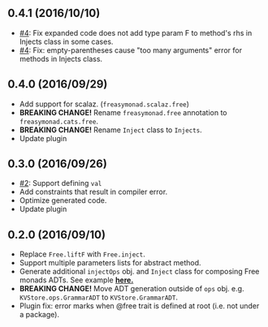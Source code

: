 0.4.1 (2016/10/10)
------------------
* [#4](https://github.com/Thangiee/Freasy-Monad/issues/4): 
  Fix expanded code does not add type param F to method's rhs in Injects class in some cases.
* [#4](https://github.com/Thangiee/Freasy-Monad/issues/4): 
  Fix: empty-parentheses cause "too many arguments" error for methods in Injects class.

0.4.0 (2016/09/29)
------------------
* Add support for scalaz. (`freasymonad.scalaz.free`)
* **BREAKING CHANGE!** Rename `freasymonad.free` annotation to `freasymonad.cats.free`.
* **BREAKING CHANGE!** Rename `Inject` class to `Injects`.
* Update plugin 

0.3.0 (2016/09/26)
------------------
* [#2](https://github.com/Thangiee/Freasy-Monad/issues/2): Support defining `val`
* Add constraints that result in compiler error. 
* Optimize generated code.
* Update plugin 

0.2.0 (2016/09/10)
------------------
* Replace `Free.liftF` with `Free.inject`.
* Support multiple parameters lists for abstract method.  
* Generate additional `injectOps` obj. and `Inject` class for composing Free monads ADTs. See example [**here.**](https://github.com/Thangiee/Freasy-Monad/blob/master/core/src/test/scala/examples/ComposeFreeMonads.scala) 
* **BREAKING CHANGE!** Move ADT generation outside of `ops` obj. e.g. `KVStore.ops.GrammarADT` to `KVStore.GrammarADT`.
* Plugin fix: error marks when @free trait is defined at root (i.e. not under a package).
